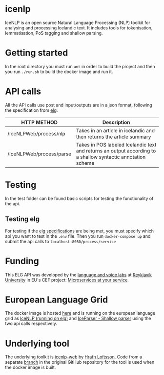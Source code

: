 # icenlp
IceNLP is an open source Natural Language Processing (NLP) toolkit for analysing and processing Icelandic text. It includes tools for tokenisation, lemmatisation, PoS tagging and shallow parsing.

# Getting started
In the root directory you must run `ant` in order to build the project and then you run `./run.sh` to build the docker image and run it.

# API calls
All the API calls use post and input/outputs are in a json format, following the specification from [elg](https://european-language-grid.readthedocs.io/en/stable/all/A3_API/LTInternalAPI.html#basic-api-pattern).

| HTTP METHOD | Description |
| ----------- | --------------- |
| /IceNLPWeb/process/nlp | Takes in an article in icelandic and then returns the article summary |
| /IceNLPWeb/process/parse | Takes in POS labeled Icelandic text and returns an output according to a shallow syntactic annotation scheme |

# Testing

In the test folder can be found basic scripts for testing the functionality of the api.

## Testing elg

For testing if the [elg specifications](https://european-language-grid.readthedocs.io/en/stable/all/A3_API/LTInternalAPI.html#basic-api-pattern) are being met, you must specify which api you want to test in the `.env` file. Then you run `docker-compose up` and submit the api calls to `localhost:8080/process/service`

# Funding
This ELG API was developed by the [language and voice labs](https://lvl.ru.is/) at [Reykjavík University](https://en.ru.is/) in EU's CEF project: [Microservices at your service](https://www.lingsoft.fi/en/microservices-at-your-service-bridging-gap-between-nlp-research-and-industry).

# European Language Grid
The docker image is hosted [here](https://hub.docker.com/r/glaciersg/icenlp_api) and is running on the european language grid as [IceNLP (running on elg)](https://live.european-language-grid.eu/catalogue/tool-service/17684) and [IceParser - Shallow parser](https://live.european-language-grid.eu/catalogue/tool-service/17682) using the two api calls respectively.

# Underlying tool
The underlying toolkit is [icenlp-web](https://github.com/hrafnl/icenlp-web) by [Hrafn Loftsson](https://github.com/hrafnl). Code from a separate [branch](https://github.com/hrafnl/icenlp-web/tree/icenlp-elg) in the original GitHub repository for the tool is used when the docker image is built. 
